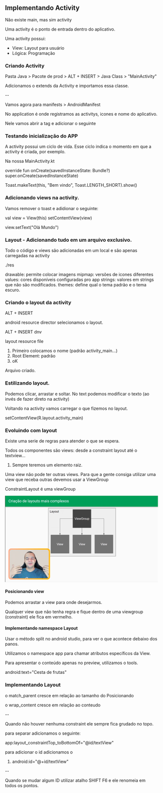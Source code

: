 ## Implementando Activity

Não existe main, mas sim activity

Uma activity é o ponto de entrada dentro do aplicativo.

Uma activity possui:
 
- View: Layout para usuário
- Lógica: Programação

### Criando Activity

Pasta Java > Pacote de prod > ALT + INSERT > Java Class > "MainActivity"

Adicionamos o extends da Activity e importamos essa classe.

--

Vamos agora para manifests > AndroidManifest

No application é onde registramos as activitys, icones e nome do aplicativo.

Nele vamos abrir a tag e adicionar o seguinte

<activity android:name=".MainActivity">
    <intent-filter>
        <action android:name"android.intent.action.MAIN"
        <category android:name="android.intent.category.LAUNCHER"
    <intent-filter>
</activity>

### Testando inicialização do APP

A activity possui um ciclo de vida. Esse ciclo indica o momento em que a activity é criada, por exemplo.

Na nossa MainActivity.kt

override fun onCreate(savedInstanceState: Bundle?)
super.onCreate(savedInstanceState) 

Toast.makeText(this, "Bem vindo", Toast.LENGTH_SHORT).show()

### Adicionando views na activity.

Vamos remover o toast e adidionar o seguinte:

val view = View(this) <!-- aqui ele pede um argumento necessário. -->
setContentView(view)

<!-- Para comportamentos mais específcios, por exemplo. adicionar texto

usamos a TextView. -->

view.setText("Olá Mundo")

### Layout - Adicionando tudo em um arquivo exclusivo.

Todo o código e views são adicionadas em um local e são apenas carregadas na activity

./res

drawable: permite colocar imagens
mipmap: versões de icones diferentes
values: cores disponíveis configuradas pro app
strings: valores em strings que não são modificados.
themes: define qual o tema padrão e o tema escuro.

### Criando o layout da activity

ALT + INSERT

android resource director
selecionamos o layout.

ALT + INSERT dnv

layout resource file

1. Primeiro colocamos o nome (padrão activity_main...)
2. Root Element: padrão
3. oK

Arquivo criado.

### Estilizando layout.

Podemos clicar, arrastar e soltar.
No text podemos modificar o texto (ao invés de fazer direto na activity)

Voltando na activity vamos carregar o que fizemos no layout.

setContentView(R.layout.activity_main) <!-- Carregando o layout -->
<!-- Podemos apagar o texto adicionado anteriormente. -->

### Evoluindo com layout

Existe uma serie de regras para atender o que se espera.

Todos os componentes são views: desde a constraint layout até o textview...

1. Sempre teremos um elemento raiz.

Uma view não pode ter outras views.
Para que a gente consiga utilizar uma view que receba outras devemos usar a ViewGroup

ConstraintLayout é uma viewGroup

![alt text](image-1.png)

<!-- Constraint layout -->

#### Posicionando view

Podemos arrastar a view para onde desejarmos.

Qualquer view que não tenha regra e fique dentro de uma viewgroup (constraint) ele fica em vermelho.

#### Implementando namespace Layout

Usar o método split no android studio, para ver o que acontece debaixo dos panos.

Utilizamos o namespace app para chamar atributos específicos da View.

Para apresentar o conteúdo apenas no preview, utilizamos o tools.

android:text="Cesta de frutas"

### Implementando Layout

o match_parent cresce em relação ao tamanho do Posicionando

o wrap_content cresce em relação ao conteudo

--

Quando não houver nenhuma constraint ele sempre fica grudado no topo.

para separar adicionamos o seguinte:

app:layout_constraintTop_toBottomOf="@id/textView"

para adicionar o id adicionamos o 

1. android:id="@+id/textView"

--

Quando se mudar algum ID utilizar atalho SHIFT F6 e ele renomeia em todos os pontos.